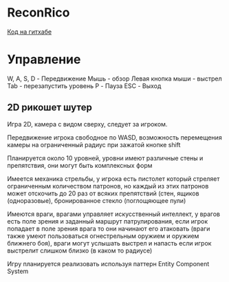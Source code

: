 # ReconRico
[Код на гитхабе](https://github.com/lenchq/ReconRico)

# Управление
W, A, S, D - Передвижение
Мышь - обзор
Левая кнопка мыши - выстрел
Tab - перезапустить уровень
P - Пауза
ESC - Выход


## 2D рикошет шутер

Игра 2D, камера с видом сверху, следует за игроком.

Передвижение игрока свободное по WASD, возможность перемещения камеры на ограниченный радиус при зажатой кнопке shift

Планируется около 10 уровней, уровни имеют различные стены и препятствия, они могут быть комплексных форм

Имеется механика стрельбы, у игрока есть пистолет который стреляет ограниченным количеством патронов, но каждый из этих патронов может отскочить до 20 раз от всяких препятствий (стен, ящиков (одноразовые), бронированное стекло (поглощяющее пули)

Имеются враги, врагами управляет искусственный интеллект, у врагов есть поле зрения и заданный маршрут патрулирования, если игрок попадает в поле зрения врага то они начинают его атаковать (враги также умеют пользоваться огнестрельным оружием и оружием ближнего боя), враги могут услышать выстрел и напасть если игрок выстрелит слишком близко (в каком то радиусе)

Игру планируется реализовать используя паттерн Entity Component System